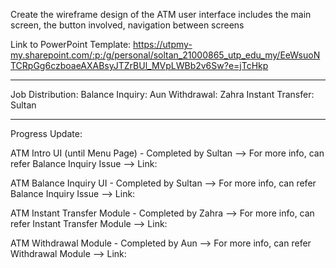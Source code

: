 Create the wireframe design of the ATM user interface includes the main screen, the button involved, navigation between screens

Link to PowerPoint Template: https://utpmy-my.sharepoint.com/:p:/g/personal/soltan_21000865_utp_edu_my/EeWsuoNTCRpGg6czboaeAXABsyJTZrBUl_MVpLWBb2v6Sw?e=jTcHkp

---------------------------------------------------------------------

Job Distribution:
Balance Inquiry: Aun
Withdrawal: Zahra
Instant Transfer: Sultan

---------------------------------------------------------------------

Progress Update:

ATM Intro UI (until Menu Page) - Completed by Sultan
--> For more info, can refer Balance Inquiry Issue
--> Link: 

ATM Balance Inquiry UI - Completed by Sultan
--> For more info, can refer Balance Inquiry Issue
--> Link: 

ATM Instant Transfer Module - Completed by Zahra
--> For more info, can refer Instant Transfer Module
--> Link: 

ATM Withdrawal Module - Completed by Aun
--> For more info, can refer Withdrawal Module
--> Link:
